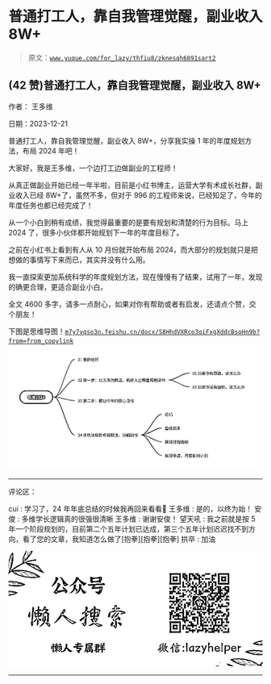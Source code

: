 # 普通打工人，靠自我管理觉醒，副业收入 8W+

> 原文：[`www.yuque.com/for_lazy/thfiu8/zknesqh6891sart2`](https://www.yuque.com/for_lazy/thfiu8/zknesqh6891sart2)

## (42 赞)普通打工人，靠自我管理觉醒，副业收入 8W+

作者： 王多维

日期：2023-12-21

普通打工人，靠自我管理觉醒，副业收入 8W+，分享我实操 1 年的年度规划方法，布局 2024 年吧！

大家好，我是王多维，一个边打工边做副业的工程师！

从真正做副业开始已经一年半啦，目前是小红书博主，运营大学有术成长社群，副业收入已经 8W+了，虽然不多，但对于 996 的工程师来说，已经知足了，今年的年度任务也都已经完成了！

从一个小白到稍有成绩，我觉得最重要的是要有规划和清楚的行为目标。马上 2024 了，很多小伙伴都开始规划下一年的年度目标了。

之前在小红书上看到有人从 10 月份就开始布局 2024，而大部分的规划就只是把想做的事情写下来而已，其实并没有什么用。

我一直探索更加系统科学的年度规划方法，现在慢慢有了结果，试用了一年，发现的确更合理，更适合副业小白。

全文 4600 多字，请多一点耐心，如果对你有帮助或者有启发，还请点个赞，交个朋友！

下图是思维导图！[`m7y7vqso3n.feishu.cn/docx/S8HhdVXRco3qiFxgXddcBsoHn9b?from=from_copylink`](https://m7y7vqso3n.feishu.cn/docx/S8HhdVXRco3qiFxgXddcBsoHn9b?from=from_copylink)![](img/b35a9235a697ab3abe5eff1dd7709862.png)

* * *

评论区：

cui : 学习了，24 年年底总结的时候我再回来看看👀
王多维 : 是的，以终为始！
安俊 : 多维学长逻辑真的很强很清晰
王多维 : 谢谢安俊！
望天吼 : 我之前就是按 5 年一个阶段规划的，目前第二个五年计划已达成，第三个五年计划迟迟找不到方向，看了您的文章，我知道怎么做了[抱拳][抱拳][抱拳]
拱卒 : 加油

![](img/21de372a77ea1f441c613f7316831ae1.png)

* * *